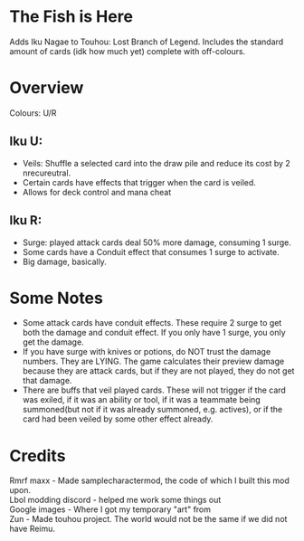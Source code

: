 # The Fish is Here
Adds Iku Nagae to Touhou: Lost Branch of Legend.
Includes the standard amount of cards (idk how much yet) complete with off-colours.
# Overview
Colours: U/R  
## Iku U:
- Veils: Shuffle a selected card into the draw pile and reduce its cost by 2 nrecureutral.
- Certain cards have effects that trigger when the card is veiled.  
- Allows for deck control and mana cheat
## Iku R:
- Surge: played attack cards deal 50% more damage, consuming 1 surge.
- Some cards have a Conduit effect that consumes 1 surge to activate.
- Big damage, basically.
# Some Notes
- Some attack cards have conduit effects. These require 2 surge to get both the damage and conduit effect.
If you only have 1 surge, you only get the damage.
- If you have surge with knives or potions, do NOT trust the damage numbers. They are LYING.
 The game calculates their preview damage because they are attack cards, but if they are not played, they do not get that damage.
- There are buffs that veil played cards. These will not trigger if the card was exiled, if it was an ability or tool, if it was a teammate
being summoned(but not if it was already summoned, e.g. actives), or if the card had been veiled by some other effect already.
# Credits
Rmrf maxx - Made samplecharactermod, the code of which I built this mod upon.  
Lbol modding discord - helped me work some things out  
Google images - Where I got my temporary "art" from  
Zun - Made touhou project. The world would not be the same if we did not have Reimu.
